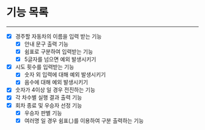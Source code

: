 # 기능 목록

---
- [x] 경주할 자동차의 이름을 입력 받는 기능
    - [x] 안내 문구 출력 기능
    - [x] 쉼표로 구분하여 입력받는 기능
    - [x] 5글자를 넘으면 예외 발생시키기
- [x] 시도 횟수를 입력받는 기능
    - [x] 숫자 외 입력에 대해 예외 발생시키기
    - [x] 음수에 대해 예외 발생시키기
- [x] 숫자가 4이상 일 경우 전진하는 기능
- [x] 각 차수별 실행 결과 출력 기능
- [x] 회차 종료 및 우승자 선정 기능
    - [x] 우승자 판별 기능
    - [x] 여러명 일 경우 쉼표(,)를 이용하여 구분 출력하는 기능
